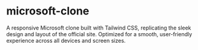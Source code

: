 # microsoft-clone
A responsive Microsoft clone built with Tailwind CSS, replicating the sleek design and layout of the official site. Optimized for a smooth, user-friendly experience across all devices and screen sizes.
